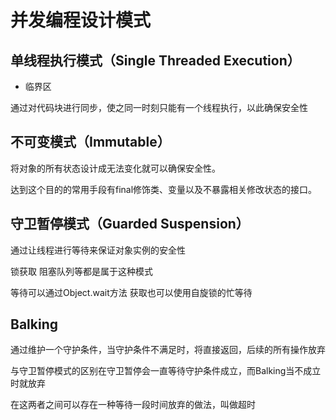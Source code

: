 # 并发编程设计模式

## 单线程执行模式（Single Threaded Execution）

- 临界区

通过对代码块进行同步，使之同一时刻只能有一个线程执行，以此确保安全性

## 不可变模式（Immutable）

将对象的所有状态设计成无法变化就可以确保安全性。

达到这个目的的常用手段有final修饰类、变量以及不暴露相关修改状态的接口。

## 守卫暂停模式（Guarded Suspension）

通过让线程进行等待来保证对象实例的安全性

锁获取 阻塞队列等都是属于这种模式

等待可以通过Object.wait方法 获取也可以使用自旋锁的忙等待

## Balking

通过维护一个守护条件，当守护条件不满足时，将直接返回，后续的所有操作放弃

与守卫暂停模式的区别在守卫暂停会一直等待守护条件成立，而Balking当不成立时就放弃

在这两者之间可以存在一种等待一段时间放弃的做法，叫做超时
